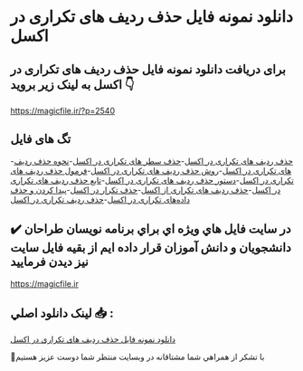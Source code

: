 # دانلود نمونه فایل حذف ردیف های تکراری در اکسل

## برای دریافت دانلود نمونه فایل حذف ردیف های تکراری در اکسل به لینک زیر بروید 👇

https://magicfile.ir/?p=2540

## تگ های فایل

-[حذف ردیف های تکراری در اکسل](https://magicfile.ir/product/%d9%86%d9%85%d9%88%d9%86%d9%87-%d9%81%d8%a7%db%8c%d9%84-%d8%ad%d8%b0%d9%81-%d8%b1%d8%af%db%8c%d9%81-%d9%87%d8%a7%db%8c-%d8%aa%da%a9%d8%b1%d8%a7%d8%b1%db%8c-%d8%af%d8%b1-%d8%a7%da%a9%d8%b3%d9%84/)-[حذف سطر های تکراری در اکسل](https://magicfile.ir/product/%d9%86%d9%85%d9%88%d9%86%d9%87-%d9%81%d8%a7%db%8c%d9%84-%d8%ad%d8%b0%d9%81-%d8%b1%d8%af%db%8c%d9%81-%d9%87%d8%a7%db%8c-%d8%aa%da%a9%d8%b1%d8%a7%d8%b1%db%8c-%d8%af%d8%b1-%d8%a7%da%a9%d8%b3%d9%84/)-[نحوه حذف ردیف های تکراری در اکسل](https://magicfile.ir/product/%d9%86%d9%85%d9%88%d9%86%d9%87-%d9%81%d8%a7%db%8c%d9%84-%d8%ad%d8%b0%d9%81-%d8%b1%d8%af%db%8c%d9%81-%d9%87%d8%a7%db%8c-%d8%aa%da%a9%d8%b1%d8%a7%d8%b1%db%8c-%d8%af%d8%b1-%d8%a7%da%a9%d8%b3%d9%84/)-[روش حذف ردیف های تکراری در اکسل](https://magicfile.ir/product/%d9%86%d9%85%d9%88%d9%86%d9%87-%d9%81%d8%a7%db%8c%d9%84-%d8%ad%d8%b0%d9%81-%d8%b1%d8%af%db%8c%d9%81-%d9%87%d8%a7%db%8c-%d8%aa%da%a9%d8%b1%d8%a7%d8%b1%db%8c-%d8%af%d8%b1-%d8%a7%da%a9%d8%b3%d9%84/)-[فرمول حذف ردیف های تکراری در اکسل](https://magicfile.ir/product/%d9%86%d9%85%d9%88%d9%86%d9%87-%d9%81%d8%a7%db%8c%d9%84-%d8%ad%d8%b0%d9%81-%d8%b1%d8%af%db%8c%d9%81-%d9%87%d8%a7%db%8c-%d8%aa%da%a9%d8%b1%d8%a7%d8%b1%db%8c-%d8%af%d8%b1-%d8%a7%da%a9%d8%b3%d9%84/)-[دستور حذف ردیف های تکراری در اکسل](https://magicfile.ir/product/%d9%86%d9%85%d9%88%d9%86%d9%87-%d9%81%d8%a7%db%8c%d9%84-%d8%ad%d8%b0%d9%81-%d8%b1%d8%af%db%8c%d9%81-%d9%87%d8%a7%db%8c-%d8%aa%da%a9%d8%b1%d8%a7%d8%b1%db%8c-%d8%af%d8%b1-%d8%a7%da%a9%d8%b3%d9%84/)-[تابع حذف ردیف های تکراری در اکسل](https://magicfile.ir/product/%d9%86%d9%85%d9%88%d9%86%d9%87-%d9%81%d8%a7%db%8c%d9%84-%d8%ad%d8%b0%d9%81-%d8%b1%d8%af%db%8c%d9%81-%d9%87%d8%a7%db%8c-%d8%aa%da%a9%d8%b1%d8%a7%d8%b1%db%8c-%d8%af%d8%b1-%d8%a7%da%a9%d8%b3%d9%84/)-[حذف ردیف های تکراری از اکسل](https://magicfile.ir/product/%d9%86%d9%85%d9%88%d9%86%d9%87-%d9%81%d8%a7%db%8c%d9%84-%d8%ad%d8%b0%d9%81-%d8%b1%d8%af%db%8c%d9%81-%d9%87%d8%a7%db%8c-%d8%aa%da%a9%d8%b1%d8%a7%d8%b1%db%8c-%d8%af%d8%b1-%d8%a7%da%a9%d8%b3%d9%84/)-[حذف تکرار در اکسل](https://magicfile.ir/product/%d9%86%d9%85%d9%88%d9%86%d9%87-%d9%81%d8%a7%db%8c%d9%84-%d8%ad%d8%b0%d9%81-%d8%b1%d8%af%db%8c%d9%81-%d9%87%d8%a7%db%8c-%d8%aa%da%a9%d8%b1%d8%a7%d8%b1%db%8c-%d8%af%d8%b1-%d8%a7%da%a9%d8%b3%d9%84/)-[پیدا کردن و حذف داده‌های تکراری در اکسل](https://magicfile.ir/product/%d9%86%d9%85%d9%88%d9%86%d9%87-%d9%81%d8%a7%db%8c%d9%84-%d8%ad%d8%b0%d9%81-%d8%b1%d8%af%db%8c%d9%81-%d9%87%d8%a7%db%8c-%d8%aa%da%a9%d8%b1%d8%a7%d8%b1%db%8c-%d8%af%d8%b1-%d8%a7%da%a9%d8%b3%d9%84/)-[حذف ردیف تکراری در اکسل](https://magicfile.ir/product/%d9%86%d9%85%d9%88%d9%86%d9%87-%d9%81%d8%a7%db%8c%d9%84-%d8%ad%d8%b0%d9%81-%d8%b1%d8%af%db%8c%d9%81-%d9%87%d8%a7%db%8c-%d8%aa%da%a9%d8%b1%d8%a7%d8%b1%db%8c-%d8%af%d8%b1-%d8%a7%da%a9%d8%b3%d9%84/)

## ✔️ در سايت فايل هاي ويژه اي براي برنامه نويسان طراحان دانشجويان و دانش آموزان قرار داده ايم از بقيه فايل سايت نيز ديدن فرماييد

https://magicfile.ir


## لينک دانلود اصلي 📥 :

[دانلود نمونه فایل حذف ردیف های تکراری در اکسل](https://magicfile.ir/product/%d9%86%d9%85%d9%88%d9%86%d9%87-%d9%81%d8%a7%db%8c%d9%84-%d8%ad%d8%b0%d9%81-%d8%b1%d8%af%db%8c%d9%81-%d9%87%d8%a7%db%8c-%d8%aa%da%a9%d8%b1%d8%a7%d8%b1%db%8c-%d8%af%d8%b1-%d8%a7%da%a9%d8%b3%d9%84/) 


🙏با تشکر از همراهي شما مشتاقانه در وبسایت منتظر شما دوست عزیز هستیم

